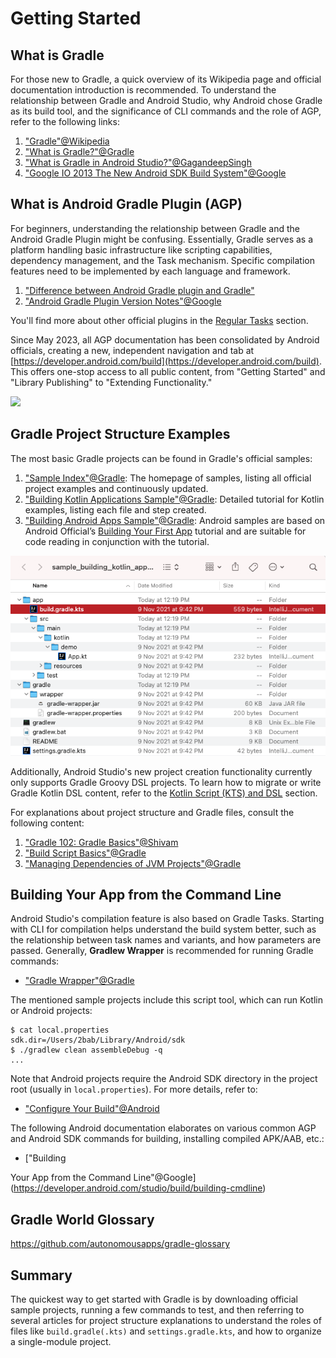 # Getting Started

## What is Gradle

For those new to Gradle, a quick overview of its Wikipedia page and official documentation introduction is recommended. To understand the relationship between Gradle and Android Studio, why Android chose Gradle as its build tool, and the significance of CLI commands and the role of AGP, refer to the following links:

1. ["Gradle"@Wikipedia](https://en.wikipedia.org/wiki/Gradle)
2. ["What is Gradle?"@Gradle](https://docs.gradle.org/current/userguide/what_is_gradle.html)
3. ["What is Gradle in Android Studio?"@GagandeepSingh](https://stackoverflow.com/a/24828666/3614547)
4. ["Google IO 2013 The New Android SDK Build System"@Google](https://v.youku.com/v_show/id_XNTYwMzY0NDYw.html?spm=a2h1n.8251843.playList.5!4~1!2~3~A&f=19280821&o=1)

## What is Android Gradle Plugin (AGP)

For beginners, understanding the relationship between Gradle and the Android Gradle Plugin might be confusing. Essentially, Gradle serves as a platform handling basic infrastructure like scripting capabilities, dependency management, and the Task mechanism. Specific compilation features need to be implemented by each language and framework.

1. ["Difference between Android Gradle plugin and Gradle"](https://stackoverflow.com/questions/49156528/difference-between-android-gradle-plugin-and-gradle)
2. ["Android Gradle Plugin Version Notes"@Google](https://developer.android.com/studio/releases/gradle-plugin)

You'll find more about other official plugins in the [Regular Tasks](./regular-tasks.md) section.

Since May 2023, all AGP documentation has been consolidated by Android officials, creating a new, independent navigation and tab at [https://developer.android.com/build](https://developer.android.com/build). This offers one-stop access to all public content, from "Getting Started" and "Library Publishing" to "Extending Functionality."

![](https://2bab-images.lastmayday.com/202306032220148.png?imageslim)

## Gradle Project Structure Examples

The most basic Gradle projects can be found in Gradle's official samples:

1. ["Sample Index"@Gradle](https://docs.gradle.org/current/samples/index.html): The homepage of samples, listing all official project examples and continuously updated.
2. ["Building Kotlin Applications Sample"@Gradle](https://docs.gradle.org/current/samples/sample_building_kotlin_applications.html): Detailed tutorial for Kotlin examples, listing each file and step created.
3. ["Building Android Apps Sample"@Gradle](https://docs.gradle.org/current/samples/sample_building_android_apps.html): Android samples are based on Android Official’s [Building Your First App](https://developer.android.com/training/basics/firstapp) tutorial and are suitable for code reading in conjunction with the tutorial.

![](../media/getting-started-kotlin-sample.png)

Additionally, Android Studio's new project creation functionality currently only supports Gradle Groovy DSL projects. To learn how to migrate or write Gradle Kotlin DSL content, refer to the [Kotlin Script (KTS) and DSL](./kotlin-dsl.md) section.

For explanations about project structure and Gradle files, consult the following content:

1. ["Gradle 102: Gradle Basics"@Shivam](https://medium.com/@shivam.gosavi340_58315/gradle-102-gradle-basics-798db70a6c20)
2. ["Build Script Basics"@Gradle](https://docs.gradle.org/current/userguide/tutorial_using_tasks.html)
3. ["Managing Dependencies of JVM Projects"@Gradle](https://docs.gradle.org/current/userguide/dependency_management_for_java_projects.html)

## Building Your App from the Command Line

Android Studio's compilation feature is also based on Gradle Tasks. Starting with CLI for compilation helps understand the build system better, such as the relationship between task names and variants, and how parameters are passed. Generally, **Gradlew Wrapper** is recommended for running Gradle commands:

- ["Gradle Wrapper"@Gradle](https://docs.gradle.org/current/userguide/gradle_wrapper.html)

The mentioned sample projects include this script tool, which can run Kotlin or Android projects:

``` Shell
$ cat local.properties
sdk.dir=/Users/2bab/Library/Android/sdk
$ ./gradlew clean assembleDebug -q
...
```

Note that Android projects require the Android SDK directory in the project root (usually in `local.properties`). For more details, refer to:

- ["Configure Your Build"@Android](https://developer.android.com/studio/build)

The following Android documentation elaborates on various common AGP and Android SDK commands for building, installing compiled APK/AAB, etc.:

- ["Building

 Your App from the Command Line"@Google](https://developer.android.com/studio/build/building-cmdline)

## Gradle World Glossary

https://github.com/autonomousapps/gradle-glossary

## Summary

The quickest way to get started with Gradle is by downloading official sample projects, running a few commands to test, and then referring to several articles for project structure explanations to understand the roles of files like `build.gradle(.kts)` and `settings.gradle.kts`, and how to organize a single-module project.